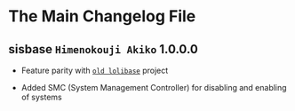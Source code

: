 # The Main Changelog File

## sisbase `Himenokouji Akiko` 1.0.0.0 

+ Feature parity with [`old lolibase`](https://github.com/lolidevs/lolibase) project

+ Added SMC (System Management Controller) for disabling and enabling of systems